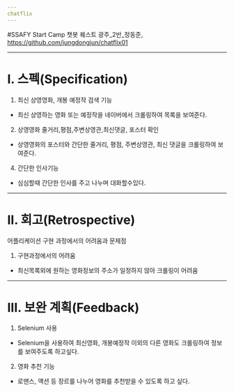 ```yaml
---
chatflix
---
```

#SSAFY Start Camp 챗봇 퀘스트
광주_2반_정동준, https://github.com/jungdongjun/chatflix01

---

# I. 스펙(Specification)
1. 최신 상영영화, 개봉 예정작 검색 기능
* 최신 상영하는 영화 또는 예정작을 네이버에서 크롤링하여 목록을 보여준다.
2. 상영영화 줄거리,평점,주변상영관,최신댓글, 포스터 확인
* 상영영화의 포스터와 간단한 줄거리, 평점, 주변상영관, 최신 댓글을 크롤링하여 보여준다.
4. 간단한 인사기능
* 심심할때 간단한 인사를 주고 나누며 대화할수있다.
---

# II. 회고(Retrospective)
어플리케이션 구현 과정에서의 어려움과 문제점
1. 구현과정에서의 어려움
* 최신목록외에 원하는 영화정보의 주소가 일정하지 않아 크롤링이 어려움
---
# III. 보완 계획(Feedback)
1. Selenium 사용
* Selenium을 사용하여 최신영화, 개봉예정작 이외의 다른 영화도 크롤링하여 정보를 보여주도록 하고싶다.
2. 영화 추천 기능
* 로맨스, 액션 등 장르를 나누어 영화를 추천받을 수 있도록 하고 싶다.
